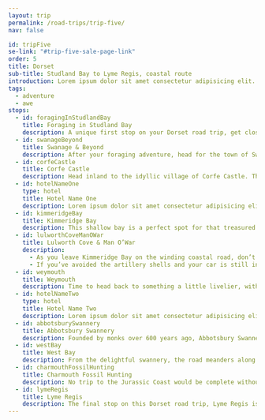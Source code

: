 ```yaml
---
layout: trip
permalink: /road-trips/trip-five/
nav: false

id: tripFive
se-link: "#trip-five-sale-page-link"
order: 5
title: Dorset
sub-title: Studland Bay to Lyme Regis, coastal route
introduction: Lorem ipsum dolor sit amet consectetur adipisicing elit. Iste recusandae maiores eum, eos quaerat delectus exercitationem ex sed repudiandae similique omnis? Cupiditate optio earum necessitatibus sequi, minima ipsum incidunt laborum commodi eveniet hic corporis molestias, repellendus animi quis iusto veritatis impedit? Consequuntur, ratione amet necessitatibus incidunt nobis velit. Ipsa eveniet mollitia debitis animi quam illum maxime, distinctio ea doloribus hic.
tags:
  - adventure
  - awe
stops:
  - id: foragingInStudlandBay
    title: Foraging in Studland Bay
    description: A unique first stop on your Dorset road trip, get closer to nature and learn how to live off the land as you gather your ingredients from the sea and shoreline of Studland Bay. The Fore Adventure sea school has day-long crash courses in the art of foraging, teaching you how to find everything from crabs and cockles to edible plants and seaweeds. You travel by kayak to the creeks and islands around the bay, before bringing all your freshly-foraged ingredients together in the evening for a feast on the beach.
  - id: swanageBeyond
    title: Swanage & Beyond
    description: After your foraging adventure, head for the town of Swanage. You’ll find typical Victorian seaside charm, a grand fish and chip shop and, most importantly, a steam railway! The track runs all the way to Corfe, should you wish to skip the drive. There are a few stops eastward along the coastline that are worth a detour. Head toward Worth Matravers, stopping at Spyway Dinosaur Footprints. The name gives it away, but this will be your first taste of the Jurassic Coast’s, erm, Jurassic heritage. Once you’ve compared shoe size with our prehistoric friends, aim for St Aldhelm's Head. At this craggy headland, you’ll find a tiny stone chapel overlooking the coast. Remarkably, it dates back to the 12th century and is every-bit intact. It really is a jewel of this coastline, perfectly framed in the walking trails that wander east and west from this point.
  - id: corfeCastle
    title: Corfe Castle
    description: Head inland to the idyllic village of Corfe Castle. The shattered ruins of the town’s namesake are an evocative icon on the landscape, a tumbling mess of vast walls and crumbling towers. Destroyed by Cromwellian forces during the Civil War, it now sits handsomely on a hill overlooking the chocolate-box village below. Grab a cream tea and some road snacks before heading back to the coast and the scenic road that chases it.
  - id: hotelNameOne
    type: hotel
    title: Hotel Name One
    description: Lorem ipsum dolor sit amet consectetur adipisicing elit. Quia et neque porro a, labore repellendus iusto soluta, repudiandae deserunt iure animi optio, debitis explicabo quo. Nobis magnam quae neque voluptas enim, temporibus perspiciatis iusto nostrum veritatis nesciunt, sit cupiditate distinctio.
  - id: kimmeridgeBay
    title: Kimmeridge Bay
    description: This shallow bay is a perfect spot for that treasured seaside pastime - rockpooling. The road down to the bay has a toll booth, aiding the conservation of the area. The more limited numbers of cars means that Kimmeridge has an unspoilt quality to it; its sweeping architecture, chunky cliffs and rocky shore are a pretty spectacular sight. Dart across the rockpools and hunt for crabs, or, if the weather permits, try your hand at snorkelling. The bay is renowned for being one of the coast’s best snorkelling spots, overlooked by the looming folly of Clavell Tower.
  - id: lulworthCoveManOWar
    title: Lulworth Cove & Man O’War
    description:
      - As you leave Kimmeridge Bay on the winding coastal road, don’t miss the left turn on Grange Hill. You’ll spot a peculiar MOD sign; the road is the most direct for Lulworth, the road is also stunning, and the road winds through the MOD firing range. It will take you past scenic viewpoints and the rather peculiar village of Tyneham, abandoned since the war and now occasionally used by the army for training - it is open to the public when the soldiers aren’t invading the hapless place.
      - If you’ve avoided the artillery shells and your car is still intact, Lulworth Cove awaits. One of Dorset’s most famed beauty spots, the cove - and the iconic Durdle Door - is an unmissable stop when exploring the Jurassic Coast. The hamlet itself is pretty enough, but the cove is simply stunning. The cliff top trail that heads west is a popular pilgrimage, where you’ll pass Man O’War cove - another idyllic crescent-shaped beach - and finally arrive at Durdle Door. Make sure you’ve packed a picnic, as this stop-off is one of the highlights of the coastline and you’ll want every excuse to stay longer and soak it all in.
  - id: weymouth
    title: Weymouth
    description: Time to head back to something a little livelier, with a stop at the pretty town of Weymouth. Its long beach has all the candy-striped amenities you’d expect, for your rock, deckchair, ice cream and arcade et al. It’s popular year-round, with a laid-back atmosphere. However, the town really sings around the corner, at the historic harbour. Lined by heritage buildings in a burst of colours, obscured by a sea of masts, it’s a lovely place to sink a pint as the sun sets, returning for some crabbing the next day. With a clutch of good restaurants and historic pubs, Weymouth is an awfully pleasant seaside stopover.
  - id: hotelNameTwo
    type: hotel
    title: Hotel Name Two
    description: Lorem ipsum dolor sit amet consectetur adipisicing elit. Quia et neque porro a, labore repellendus iusto soluta, repudiandae deserunt iure animi optio, debitis explicabo quo. Nobis magnam quae neque voluptas enim, temporibus perspiciatis iusto nostrum veritatis nesciunt, sit cupiditate distinctio.
  - id: abbotsburySwannery
    title: Abbotsbury Swannery
    description: Founded by monks over 600 years ago, Abbotsbury Swannery is one of the more eccentric sights on the Dorset coast. Some 600 swans call the place a home, making for a truly spectacular display on any visit. Just be careful; a swan can break a man’s arm.
  - id: westBay
    title: West Bay
    description: From the delightful swannery, the road meanders along the coast to another of those famed Dorset beauty spots - West Bay. The beach is gorgeous, with a small harbour facilitating your chipper and ice cream needs. Take a rowboat up the river Brit, or climb to the top of the dauntingly high cliffs. The geological lines of the cliff face coupled with their awesome scale makes the bay wonderfully photogenic, a perfect backdrop for your beach getaway.
  - id: charmouthFossilHunting
    title: Charmouth Fossil Hunting
    description: No trip to the Jurassic Coast would be complete without a spot of fossil hunting. Charmouth Beach contends with Lyme Regis as one of the best places to score your prehistoric souvenir. Patience is key; pay particular attention to the rocky bed of the beach, turning stones and pebbles as you see fit, and you may just walk away with your very own ammonite.
  - id: lymeRegis
    title: Lyme Regis
    description: The final stop on this Dorset road trip, Lyme Regis is a charming little fishing town. It’s cluster of medieval thatched cottages, Regency grandeur and Edwardian sensibility is a picturesque mishmash, centred around a crescent harbour and pretty promenade. Oh, and fossil fever is rife here too. It’s historic, pumped with charm, and irresistibly laidback - sink into trad pubs and rustic restaurants, peacock down the promenade, and bookmark your Dorset trip in style.
---
```

